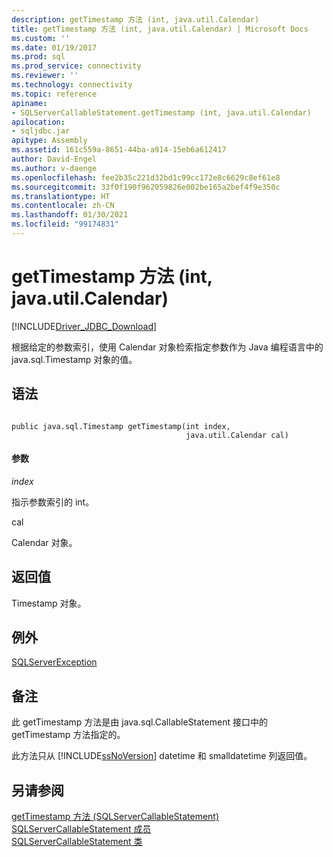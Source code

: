 ```yaml
---
description: getTimestamp 方法 (int, java.util.Calendar)
title: getTimestamp 方法 (int, java.util.Calendar) | Microsoft Docs
ms.custom: ''
ms.date: 01/19/2017
ms.prod: sql
ms.prod_service: connectivity
ms.reviewer: ''
ms.technology: connectivity
ms.topic: reference
apiname:
- SQLServerCallableStatement.getTimestamp (int, java.util.Calendar)
apilocation:
- sqljdbc.jar
apitype: Assembly
ms.assetid: 161c559a-8651-44ba-a914-15eb6a612417
author: David-Engel
ms.author: v-daenge
ms.openlocfilehash: fee2b35c221d32bd1c99cc172e8c6629c8ef61e8
ms.sourcegitcommit: 33f0f190f962059826e002be165a2bef4f9e350c
ms.translationtype: HT
ms.contentlocale: zh-CN
ms.lasthandoff: 01/30/2021
ms.locfileid: "99174831"
---
```

# <a name="gettimestamp-method-int-javautilcalendar"></a>getTimestamp 方法 (int, java.util.Calendar)
[!INCLUDE[Driver_JDBC_Download](../../../includes/driver_jdbc_download.md)]

  根据给定的参数索引，使用 Calendar 对象检索指定参数作为 Java 编程语言中的 java.sql.Timestamp 对象的值。  
  
## <a name="syntax"></a>语法  
  
```  
  
public java.sql.Timestamp getTimestamp(int index,  
                                       java.util.Calendar cal)  
```  
  
#### <a name="parameters"></a>参数  
 *index*  
  
 指示参数索引的 int。  
  
 cal   
  
 Calendar 对象。  
  
## <a name="return-value"></a>返回值  
 Timestamp 对象。  
  
## <a name="exceptions"></a>例外  
 [SQLServerException](../../../connect/jdbc/reference/sqlserverexception-class.md)  
  
## <a name="remarks"></a>备注  
 此 getTimestamp 方法是由 java.sql.CallableStatement 接口中的 getTimestamp 方法指定的。  
  
 此方法只从 [!INCLUDE[ssNoVersion](../../../includes/ssnoversion-md.md)] datetime 和 smalldatetime 列返回值。  
  
## <a name="see-also"></a>另请参阅  
 [getTimestamp 方法 (SQLServerCallableStatement)](../../../connect/jdbc/reference/gettimestamp-method-sqlservercallablestatement.md)   
 [SQLServerCallableStatement 成员](../../../connect/jdbc/reference/sqlservercallablestatement-members.md)   
 [SQLServerCallableStatement 类](../../../connect/jdbc/reference/sqlservercallablestatement-class.md)  
  
  
